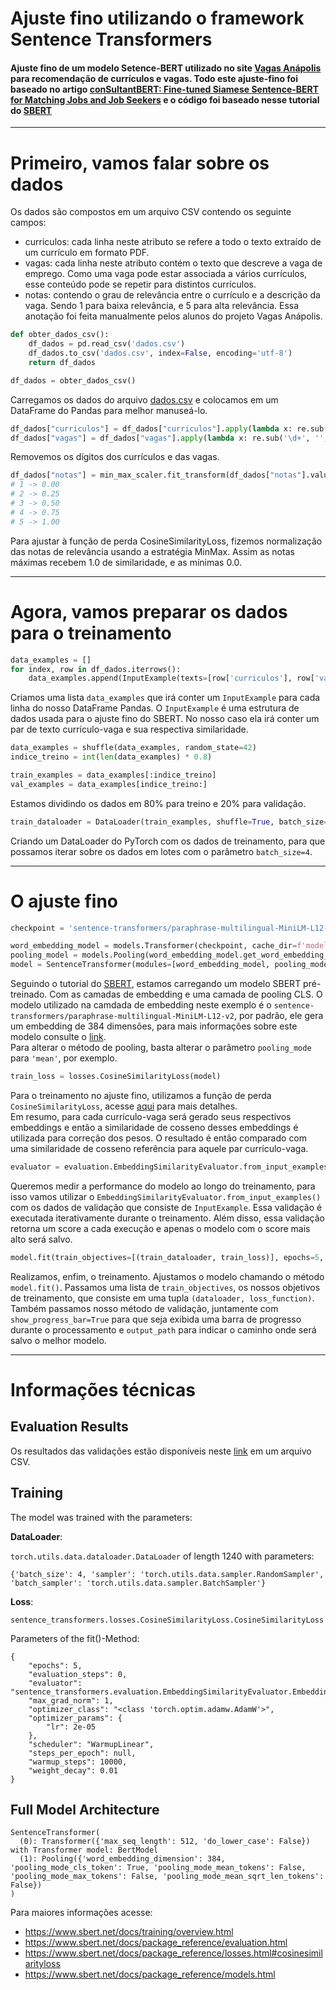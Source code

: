 # Ajuste fino  utilizando o framework Sentence Transformers
#### Ajuste fino de um modelo Setence-BERT utilizado no site [Vagas Anápolis](https://vagas.bcc.ifg.edu.br/) para recomendação de currículos e vagas. Todo este ajuste-fino foi baseado no artigo [conSultantBERT: Fine-tuned Siamese Sentence-BERT for Matching Jobs and Job Seekers](https://arxiv.org/abs/2109.06501) e o código foi baseado nesse tutorial do [SBERT](https://www.sbert.net/docs/training/overview.html)

---
# Primeiro, vamos falar sobre os dados
Os dados são compostos em um arquivo CSV contendo os seguinte campos:

- curriculos: cada linha neste atributo se refere a todo o texto extraído de um currículo em formato PDF.
- vagas: cada linha neste atributo contém o texto que descreve a vaga de emprego. Como uma vaga pode estar associada a vários currículos, esse conteúdo pode se repetir para distintos currículos.
- notas: contendo o grau de relevância entre o currículo e a descrição da vaga. Sendo 1 para baixa relevância, e 5 para alta relevância. Essa anotação foi feita manualmente pelos alunos do projeto Vagas Anápolis.
  

```python
def obter_dados_csv():
    df_dados = pd.read_csv('dados.csv')
    df_dados.to_csv('dados.csv', index=False, encoding='utf-8')
    return df_dados

df_dados = obter_dados_csv()
```
Carregamos os dados do arquivo [dados.csv](dados.csv) e colocamos em um DataFrame do Pandas para melhor manuseá-lo.

```python
df_dados["curriculos"] = df_dados["curriculos"].apply(lambda x: re.sub('\d+', '', x))
df_dados["vagas"] = df_dados["vagas"].apply(lambda x: re.sub('\d+', '', x))
```
Removemos os dígitos dos currículos e das vagas.

```python
df_dados["notas"] = min_max_scaler.fit_transform(df_dados["notas"].values.reshape(-1, 1))
# 1 -> 0.00
# 2 -> 0.25
# 3 -> 0.50
# 4 -> 0.75
# 5 -> 1.00
```
Para ajustar à função de perda CosineSimilarityLoss, fizemos normalização das notas de relevância usando a estratégia MinMax. Assim as notas máximas recebem 1.0 de similaridade, e as mínimas 0.0.

---
# Agora, vamos preparar os dados para o treinamento

```python
data_examples = []
for index, row in df_dados.iterrows():
    data_examples.append(InputExample(texts=[row['curriculos'], row['vagas']], label=row['notas']))
```
Criamos uma lista ```data_examples``` que irá conter um ```InputExample``` para cada linha do nosso DataFrame Pandas. O ```InputExample``` é uma estrutura de dados usada para o ajuste fino do SBERT. No nosso caso ela irá conter um par de texto currículo-vaga e sua respectiva similaridade.

```python
data_examples = shuffle(data_examples, random_state=42)
indice_treino = int(len(data_examples) * 0.8)

train_examples = data_examples[:indice_treino]
val_examples = data_examples[indice_treino:]
```
Estamos dividindo os dados em 80% para treino e 20% para validação.

```python
train_dataloader = DataLoader(train_examples, shuffle=True, batch_size=4)
```
Criando um DataLoader do PyTorch com os dados de treinamento, para que possamos iterar sobre os dados em lotes com o parâmetro ```batch_size=4```.

---
# O ajuste fino
```python
checkpoint = 'sentence-transformers/paraphrase-multilingual-MiniLM-L12-v2'

word_embedding_model = models.Transformer(checkpoint, cache_dir=f'model/{checkpoint}')
pooling_model = models.Pooling(word_embedding_model.get_word_embedding_dimension(), pooling_mode='cls')
model = SentenceTransformer(modules=[word_embedding_model, pooling_model])
```
Seguindo o tutorial do [SBERT](https://www.sbert.net/docs/training/overview.html), estamos carregando um modelo SBERT pré-treinado. Com as camadas de embedding e uma camada de pooling CLS. O modelo utilizado na camdada de embedding neste exemplo é o ```sentence-transformers/paraphrase-multilingual-MiniLM-L12-v2```, por padrão, ele gera um embedding de 384 dimensões, para mais informações sobre este modelo consulte o [link](https://huggingface.co/sentence-transformers/paraphrase-multilingual-MiniLM-L12-v2).\
Para alterar o método de pooling, basta alterar o parâmetro ```pooling_mode``` para ```'mean'```, por exemplo.

```python
train_loss = losses.CosineSimilarityLoss(model)
```

Para o treinamento no ajuste fino, utilizamos a função de perda ```CosineSimilarityLoss```, acesse [aqui](https://www.sbert.net/docs/package_reference/losses.html#cosinesimilarityloss) para mais detalhes.\
Em resumo, para cada currículo-vaga será gerado seus respectivos embeddings e então a similaridade de cosseno desses embeddings é utilizada para correção dos pesos. O resultado é então comparado com uma similaridade de cosseno referência para aquele par currículo-vaga.

```python
evaluator = evaluation.EmbeddingSimilarityEvaluator.from_input_examples(val_examples, name='sbert')
```
Queremos medir a performance do modelo ao longo do treinamento, para isso vamos utilizar o ```EmbeddingSimilarityEvaluator.from_input_examples()``` com os dados de validação que consiste de ```InputExample```. Essa validação é executada iterativamente durante o treinamento. Além disso, essa validação retorna um score a cada execução e apenas o modelo com o score mais alto será salvo.

```python
model.fit(train_objectives=[(train_dataloader, train_loss)], epochs=5, evaluator=evaluator, show_progress_bar=True, output_path=f'model_FT/{checkpoint}')
```
Realizamos, enfim, o treinamento. Ajustamos o modelo chamando o método ```model.fit()```. Passamos uma lista de ```train_objectives```, os nossos objetivos de treinamento, que consiste em uma tupla ```(dataloader, loss_function)```. Também passamos nosso método de validação, juntamente com ```show_progress_bar=True``` para que seja exibida uma barra de progresso durante o processamento e  ```output_path``` para indicar o caminho onde será salvo o melhor modelo.

---
# Informações técnicas
## Evaluation Results
Os resultados das validações estão disponíveis neste [link](https://drive.google.com/file/d/1FrYwcDT3jFTBsaEdcI9BSVSaBYFvKcNL/view?usp=sharing) em um arquivo CSV.

## Training
The model was trained with the parameters:

**DataLoader**:

`torch.utils.data.dataloader.DataLoader` of length 1240 with parameters:
```
{'batch_size': 4, 'sampler': 'torch.utils.data.sampler.RandomSampler', 'batch_sampler': 'torch.utils.data.sampler.BatchSampler'}
```

**Loss**:

`sentence_transformers.losses.CosineSimilarityLoss.CosineSimilarityLoss` 

Parameters of the fit()-Method:
```
{
    "epochs": 5,
    "evaluation_steps": 0,
    "evaluator": "sentence_transformers.evaluation.EmbeddingSimilarityEvaluator.EmbeddingSimilarityEvaluator",
    "max_grad_norm": 1,
    "optimizer_class": "<class 'torch.optim.adamw.AdamW'>",
    "optimizer_params": {
        "lr": 2e-05
    },
    "scheduler": "WarmupLinear",
    "steps_per_epoch": null,
    "warmup_steps": 10000,
    "weight_decay": 0.01
}
```


## Full Model Architecture
```
SentenceTransformer(
  (0): Transformer({'max_seq_length': 512, 'do_lower_case': False}) with Transformer model: BertModel 
  (1): Pooling({'word_embedding_dimension': 384, 'pooling_mode_cls_token': True, 'pooling_mode_mean_tokens': False, 'pooling_mode_max_tokens': False, 'pooling_mode_mean_sqrt_len_tokens': False})
)
```

Para maiores informações acesse:
- https://www.sbert.net/docs/training/overview.html
- https://www.sbert.net/docs/package_reference/evaluation.html
- https://www.sbert.net/docs/package_reference/losses.html#cosinesimilarityloss
- https://www.sbert.net/docs/package_reference/models.html
